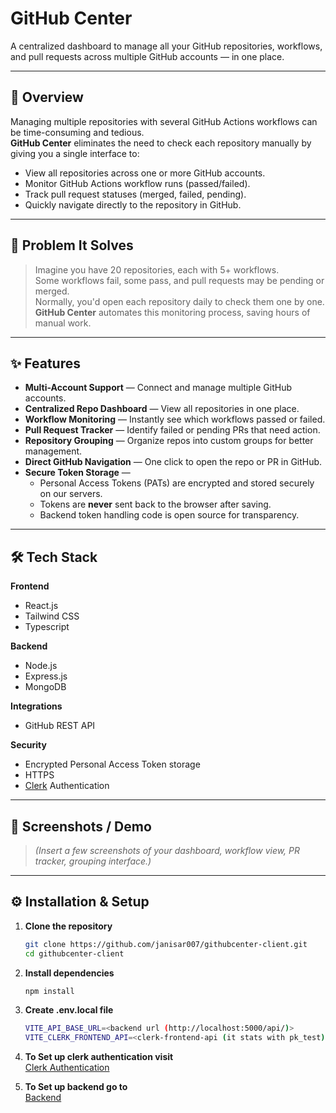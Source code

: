 # GitHub Center

A centralized dashboard to manage all your GitHub repositories, workflows, and pull requests across multiple GitHub accounts — in one place.

---

## 🚀 Overview

Managing multiple repositories with several GitHub Actions workflows can be time-consuming and tedious.  
**GitHub Center** eliminates the need to check each repository manually by giving you a single interface to:

- View all repositories across one or more GitHub accounts.
- Monitor GitHub Actions workflow runs (passed/failed).
- Track pull request statuses (merged, failed, pending).
- Quickly navigate directly to the repository in GitHub.

---

## 🎯 Problem It Solves

> Imagine you have 20 repositories, each with 5+ workflows.  
> Some workflows fail, some pass, and pull requests may be pending or merged.  
> Normally, you'd open each repository daily to check them one by one.  
> **GitHub Center** automates this monitoring process, saving hours of manual work.

---

## ✨ Features

- **Multi-Account Support** — Connect and manage multiple GitHub accounts.
- **Centralized Repo Dashboard** — View all repositories in one place.
- **Workflow Monitoring** — Instantly see which workflows passed or failed.
- **Pull Request Tracker** — Identify failed or pending PRs that need action.
- **Repository Grouping** — Organize repos into custom groups for better management.
- **Direct GitHub Navigation** — One click to open the repo or PR in GitHub.
- **Secure Token Storage** —  
  - Personal Access Tokens (PATs) are encrypted and stored securely on our servers.
  - Tokens are **never** sent back to the browser after saving.
  - Backend token handling code is open source for transparency.

---

## 🛠 Tech Stack

**Frontend**  
- React.js  
- Tailwind CSS  
- Typescript 

**Backend**  
- Node.js  
- Express.js  
- MongoDB  

**Integrations**  
- GitHub REST API  

**Security**  
- Encrypted Personal Access Token storage  
- HTTPS
- [Clerk](https://clerk.com/docs/quickstarts/react) Authentication

---

## 📸 Screenshots / Demo

> _(Insert a few screenshots of your dashboard, workflow view, PR tracker, grouping interface.)_

---

## ⚙️ Installation & Setup

1. **Clone the repository**  
   ```bash
   git clone https://github.com/janisar007/githubcenter-client.git
   cd githubcenter-client

2. **Install dependencies**  
   ```bash
   npm install

3. **Create .env.local file**  
   ```bash
   VITE_API_BASE_URL=<backend url (http://localhost:5000/api/)>
   VITE_CLERK_FRONTEND_API=<clerk-frontend-api (it stats with pk_test)>

4. **To Set up clerk authentication visit**  
   [Clerk Authentication](https://clerk.com/docs/quickstarts/react)

5. **To Set up backend go to**  
   [Backend](https://github.com/janisar007/github-center-api)